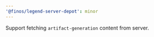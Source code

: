 ```yaml
---
'@finos/legend-server-depot': minor
---
```


Support fetching `artifact-generation` content from server.